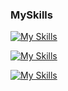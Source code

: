 ### MySkills
[![My Skills](https://skillicons.dev/icons?i=html,css,js)](https://skillicons.dev)

[![My Skills](https://skillicons.dev/icons?i=java,nodejs,figma&theme=light)](https://skillicons.dev)

[![My Skills](https://skillicons.dev/icons?i=aws,gcp,azure,ansible,react&perline=8)](https://skillicons.dev)
